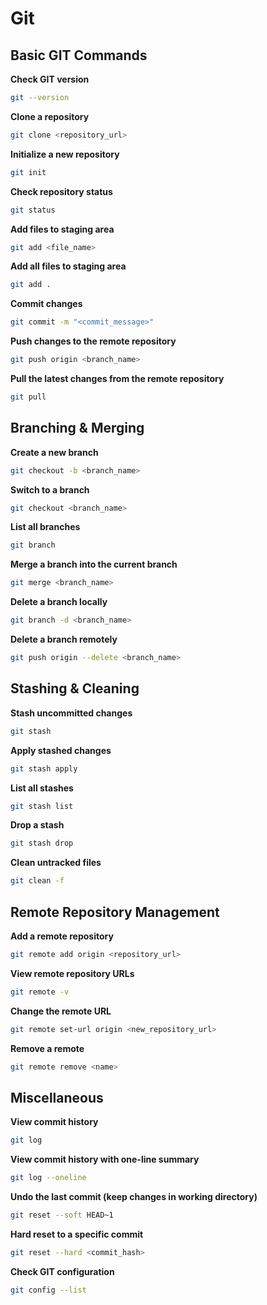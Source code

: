 # Git

## Basic GIT Commands

**Check GIT version**
```bash
git --version
```

**Clone a repository**
```bash
git clone <repository_url>
```

**Initialize a new repository**
```bash
git init
```

**Check repository status**
```bash
git status
```

**Add files to staging area**
```bash
git add <file_name>
```

**Add all files to staging area**
```bash
git add .
```

**Commit changes**
```bash
git commit -m "<commit_message>"
```

**Push changes to the remote repository**
```bash
git push origin <branch_name>
```

**Pull the latest changes from the remote repository**
```bash
git pull
```

## Branching & Merging

**Create a new branch**
```bash
git checkout -b <branch_name>
```

**Switch to a branch**
```bash
git checkout <branch_name>
```

**List all branches**
```bash
git branch
```

**Merge a branch into the current branch**
```bash
git merge <branch_name>
```

**Delete a branch locally**
```bash
git branch -d <branch_name>
```

**Delete a branch remotely**
```bash
git push origin --delete <branch_name>
```

## Stashing & Cleaning

**Stash uncommitted changes**
```bash
git stash
```

**Apply stashed changes**
```bash
git stash apply
```

**List all stashes**
```bash
git stash list
```

**Drop a stash**
```bash
git stash drop
```

**Clean untracked files**
```bash
git clean -f
```

## Remote Repository Management

**Add a remote repository**
```bash
git remote add origin <repository_url>
```

**View remote repository URLs**
```bash
git remote -v
```

**Change the remote URL**
```bash
git remote set-url origin <new_repository_url>
```

**Remove a remote**
```bash
git remote remove <name>
```

## Miscellaneous

**View commit history**
```bash
git log
```

**View commit history with one-line summary**
```bash
git log --oneline
```

**Undo the last commit (keep changes in working directory)**
```bash
git reset --soft HEAD~1
```

**Hard reset to a specific commit**
```bash
git reset --hard <commit_hash>
```

**Check GIT configuration**
```bash
git config --list
```
